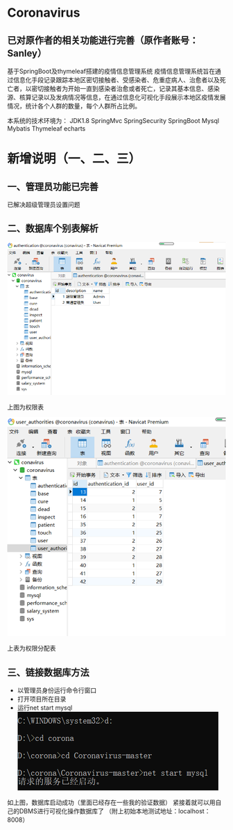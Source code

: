 




# Coronavirus
## 已对原作者的相关功能进行完善（原作者账号：Sanley）
基于SpringBoot及thymeleaf搭建的疫情信息管理系统
疫情信息管理系统旨在通过信息化手段记录跟踪本地区密切接触者、受感染者、危重症病人、治愈者以及死亡者，以密切接触者为开始一直到感染者治愈或者死亡，记录其基本信息、感染源、核算记录以及发病情况等信息，在通过信息化可视化手段展示本地区疫情发展情况，统计各个人群的数量，每个人群所占比例。

本系统的技术环境为： JDK1.8 SpringMvc SpringSecurity SpringBoot Mysql Mybatis Thymeleaf  echarts

# 新增说明（一、二、三）
## 一、管理员功能已完善
已解决超级管理员设置问题
## 二、数据库个别表解析
![img.png](img.png)

上图为权限表

![img_1.png](img_1.png)

上表为权限分配表

## 三、链接数据库方法
* 以管理员身份运行命令行窗口
* 打开项目所在目录
* 运行net start mysql
![img_2.png](img_2.png)

如上图，数据库启动成功（里面已经存在一些我的验证数据）
紧接着就可以用自己的DBMS进行可视化操作数据库了
（附上初始本地测试地址：localhost：8008）

